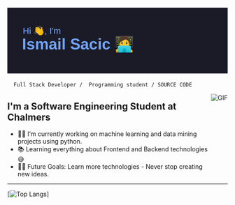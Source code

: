 <p align="center">
  
  ![Header](/header.png)


```sh-session
  Full Stack Developer /  Programming student / SOURCE CODE
```
  
</p>

<img align="right" alt="GIF" height="160px" src="https://media.giphy.com/media/Ah3zHH7hvsSB2/giphy.gif" />

## I'm a  Software Engineering Student at Chalmers

- 👨‍💻 I’m currently working on machine learning and data mining projects using python.
- 📚 Learning everything about Frontend and Backend technologies 😅
- 💪🏼 Future Goals: Learn more technologies - Never stop creating new ideas.

---

[![Top Langs](https://github-readme-stats-git-masterrstaa-rickstaa.vercel.app/api/top-langs/?username=ismail424)]
